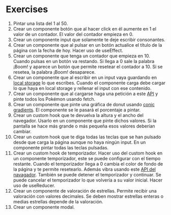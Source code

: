 # Exercises

1. Pintar una lista del 1 al 50.
2. Crear un componente botón que al hacer click en él aumente en 1 el valor de un contador. El valor del contador empieza en 0.
3. Crear un componente input que solamente te deje escribir consonantes.
4. Crear un componente que al pulsar en un botón actualice el título de la página con la fecha de hoy. Hacer uso de useEffect.
5. Crear un componente que tenga un contador que empieza en 10. Cuando pulsas en un botón va restando. Si llega a 0 sale la palabra ¡Boom! y aparece un botón que permite resetear el contador a 10. Si se resetea, la palabra ¡Boom! desaparece.
6. Crear un componente que al escribir en un input vaya guardando en [local storage](https://developer.mozilla.org/en-US/docs/Web/API/Window/localStorage) lo que escribes. Cuando el componente carga debe cargar lo que haya en local storage y rellenar el input con ese contenido.
7. Crear un componente que al cargarse haga una petición a este [API](https://pokeapi.co/api/v2/) y pinte todos los Pokémon usando fetch.
8. Crear un componente que pinte una gráfica de donut usando [conic gradients](https://developer.mozilla.org/en-US/docs/Web/CSS/conic-gradient). El componente se le pasará el porcentaje a pintar.
9. Crear un custom hook que te devuelva la altura y el ancho del navegador. Usarlo en un componente que pinte dichos valores. Si la pantalla se hace más grande o más pequeña esos valores deberían cambiar.
10. Crear un custom hook que te diga todas las teclas que se han pulsado desde que carga la página aunque no haya ningún input. En un componente pintar todas las teclas pulsadas.
11. Crear un custom hook de temporizador. Hacer uso del custom hook en un componente temporizador, este se puede configurar con el tiempo restante. Cuando el temporizador llega a 0 cambia el color de fondo de la página y te permite resetearlo. Además vibra usando este [API del navagador](https://developer.mozilla.org/en-US/docs/Web/API/Navigator/vibrate). También se puede detener el temporizador y continuar. Se puede cancelar el temporizador lo que volvería a su valor inicial. Hacer uso de useReducer.
12. Crear un componente de valoración de estrellas. Permite recibir una valoración con valores decimales. Se deben mostrar estrellas enteras o medias estrellas depende de la valoración.
13. Crear un componente modal.
